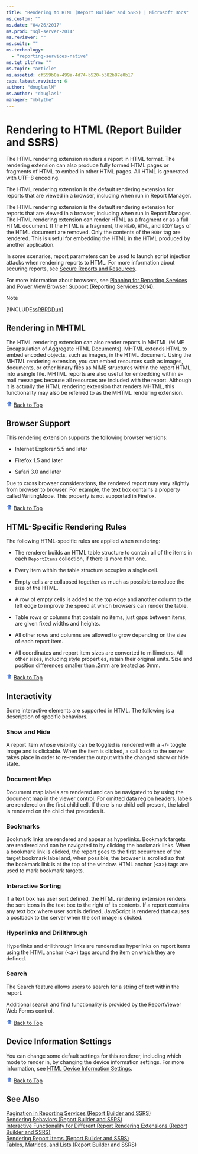 ```yaml
---
title: "Rendering to HTML (Report Builder and SSRS) | Microsoft Docs"
ms.custom: ""
ms.date: "04/26/2017"
ms.prod: "sql-server-2014"
ms.reviewer: ""
ms.suite: ""
ms.technology: 
  - "reporting-services-native"
ms.tgt_pltfrm: ""
ms.topic: "article"
ms.assetid: cf559b0a-499a-4d74-b520-b382b87e0b17
caps.latest.revision: 6
author: "douglaslM"
ms.author: "douglasl"
manager: "mblythe"
---
```

# Rendering to HTML (Report Builder and SSRS)
  The HTML rendering extension renders a report in HTML format. The rendering extension can also produce fully formed HTML pages or fragments of HTML to embed in other HTML pages. All HTML is generated with UTF-8 encoding.  
  
 The HTML rendering extension is the default rendering extension for reports that are viewed in a browser, including when run in Report Manager.  
  
 The HTML rendering extension is the default rendering extension for reports that are viewed in a browser, including when run in Report Manager. The HTML rendering extension can render HTML as a fragment or as a full HTML document. If the HTML is a fragment, the `HEAD`, `HTML`, and `BODY` tags of the HTML document are removed. Only the contents of the `BODY` tag are rendered. This is useful for embedding the HTML in the HTML produced by another application.  
  
 In some scenarios, report parameters can be used to launch script injection attacks when rendering reports to HTML. For more information about securing reports, see [Secure Reports and Resources](../../2014/reporting-services/secure-reports-and-resources.md).  
  
 For more information about browsers, see [Planning for Reporting Services and Power View Browser Support &#40;Reporting Services 2014&#41;](../../2014/reporting-services/browser-support-for-reporting-services-and-power-view.md).  
  
> [!NOTE]  
>  [!INCLUDE[ssRBRDDup](../../includes/ssrbrddup-md.md)]  
  
##  <a name="RenderingMHTML"></a> Rendering in MHTML  
 The HTML rendering extension can also render reports in MHTML (MIME Encapsulation of Aggregate HTML Documents). MHTML extends HTML to embed encoded objects, such as images, in the HTML document. Using the MHTML rendering extension, you can embed resources such as images, documents, or other binary files as MIME structures within the report HTML, into a single file. MHTML reports are also useful for embedding within e-mail messages because all resources are included with the report. Although it is actually the HTML rendering extension that renders MHTML, this functionality may also be referred to as the MHTML rendering extension.  
  
 ![Arrow icon used with Back to Top link](../../media/uparrow16x16.gif "Arrow icon used with Back to Top link") [Back to Top](#BackToTop)  
  
##  <a name="BrowserSupport"></a> Browser Support  
 This rendering extension supports the following browser versions:  
  
-   Internet Explorer 5.5 and later  
  
-   Firefox 1.5 and later  
  
-   Safari 3.0 and later  
  
 Due to cross browser considerations, the rendered report may vary slightly from browser to browser. For example, the text box contains a property called WritingMode. This property is not supported in Firefox.  
  
 ![Arrow icon used with Back to Top link](../../media/uparrow16x16.gif "Arrow icon used with Back to Top link") [Back to Top](#BackToTop)  
  
##  <a name="HTMLSpecificRenderingRules"></a> HTML-Specific Rendering Rules  
 The following HTML-specific rules are applied when rendering:  
  
-   The renderer builds an HTML table structure to contain all of the items in each `ReportItems` collection, if there is more than one.  
  
-   Every item within the table structure occupies a single cell.  
  
-   Empty cells are collapsed together as much as possible to reduce the size of the HTML.  
  
-   A row of empty cells is added to the top edge and another column to the left edge to improve the speed at which browsers can render the table.  
  
-   Table rows or columns that contain no items, just gaps between items, are given fixed widths and heights.  
  
-   All other rows and columns are allowed to grow depending on the size of each report item.  
  
-   All coordinates and report item sizes are converted to millimeters. All other sizes, including style properties, retain their original units. Size and position differences smaller than .2mm are treated as 0mm.  
  
 ![Arrow icon used with Back to Top link](../../media/uparrow16x16.gif "Arrow icon used with Back to Top link") [Back to Top](#BackToTop)  
  
##  <a name="Interactivity"></a> Interactivity  
 Some interactive elements are supported in HTML. The following is a description of specific behaviors.  
  
### Show and Hide  
 A report item whose visibility can be toggled is rendered with a +/- toggle image and is clickable. When the item is clicked, a call back to the server takes place in order to re-render the output with the changed show or hide state.  
  
### Document Map  
 Document map labels are rendered and can be navigated to by using the document map in the viewer control. For omitted data region headers, labels are rendered on the first child cell. If there is no child cell present, the label is rendered on the child that precedes it.  
  
### Bookmarks  
 Bookmark links are rendered and appear as hyperlinks. Bookmark targets are rendered and can be navigated to by clicking the bookmark links. When a bookmark link is clicked, the report goes to the first occurrence of the target bookmark label and, when possible, the browser is scrolled so that the bookmark link is at the top of the window. HTML anchor (\<a>) tags are used to mark bookmark targets.  
  
### Interactive Sorting  
 If a text box has user sort defined, the HTML rendering extension renders the sort icons in the text box to the right of its contents. If a report contains any text box where user sort is defined, JavaScript is rendered that causes a postback to the server when the sort image is clicked.  
  
### Hyperlinks and Drillthrough  
 Hyperlinks and drillthrough links are rendered as hyperlinks on report items using the HTML anchor (\<a>) tags around the item on which they are defined.  
  
### Search  
 The Search feature allows users to search for a string of text within the report.  
  
 Additional search and find functionality is provided by the ReportViewer Web Forms control.  
  
 ![Arrow icon used with Back to Top link](../../media/uparrow16x16.gif "Arrow icon used with Back to Top link") [Back to Top](#BackToTop)  
  
##  <a name="DeviceInfo"></a> Device Information Settings  
 You can change some default settings for this renderer, including which mode to render in, by changing the device information settings. For more information, see [HTML Device Information Settings](html-device-information-settings.md).  
  
 ![Arrow icon used with Back to Top link](../../media/uparrow16x16.gif "Arrow icon used with Back to Top link") [Back to Top](#BackToTop)  
  
## See Also  
 [Pagination in Reporting Services &#40;Report Builder  and SSRS&#41;](report-design/pagination-in-reporting-services-report-builder-and-ssrs.md)   
 [Rendering Behaviors &#40;Report Builder  and SSRS&#41;](report-design/rendering-behaviors-report-builder-and-ssrs.md)   
 [Interactive Functionality for Different Report Rendering Extensions &#40;Report Builder and SSRS&#41;](interactive-functionality-different-report-rendering-extensions.md)   
 [Rendering Report Items &#40;Report Builder and SSRS&#41;](report-design/rendering-report-items-report-builder-and-ssrs.md)   
 [Tables, Matrices, and Lists &#40;Report Builder and SSRS&#41;](report-design/create-invoices-and-forms-with-lists-report-builder-and-ssrs.md)  
  
  